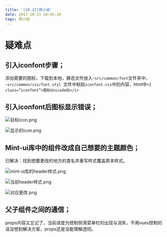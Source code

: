 ```yaml
---
title: '[10.22]周小结'
date: 2017-10-23 20:45:39
tags: 周小结
---
```


# 疑难点
##	引入iconfont步骤；
添加需要的图标，下载到本地，静态文件放入` ~src/common/font `文件夹中，` ~src/common/css/font.styl  `文件中粘贴` iconfont.css `中的内容，html中` <I class=”iconfont”>图标Unicode码</i> `
<!-- more -->

## 引入iconfont后图标显示错误；
![目标icon.png](http://upload-images.jianshu.io/upload_images/1393082-61c1b9e361bd40ce.png?imageMogr2/auto-orient/strip%7CimageView2/2/w/1240)


![显示的icon.png](http://upload-images.jianshu.io/upload_images/1393082-26a5a054dadb6751.png?imageMogr2/auto-orient/strip%7CimageView2/2/w/1240)



## Mint-ui库中的组件改成自己想要的主题颜色；
已解决：找到想要更改的地方的类名并重写样式覆盖原本样式。

![mint-ui库的header样式.png](http://upload-images.jianshu.io/upload_images/1393082-6197e797b7ab78f3.png?imageMogr2/auto-orient/strip%7CimageView2/2/w/1240)

![当前header样式.png](http://upload-images.jianshu.io/upload_images/1393082-118ec64fb2f0bf55.png?imageMogr2/auto-orient/strip%7CimageView2/2/w/1240)


![对应更改.png](http://upload-images.jianshu.io/upload_images/1393082-e573246ed2e0d22c.png?imageMogr2/auto-orient/strip%7CimageView2/2/w/1240)



## 父子组件之间的通信；
props内容又忘记了，当前进度为控制侧滑菜单栏的出现与消失，不用vuex控制的话没想到解决方案，props还是没能理解透彻。













